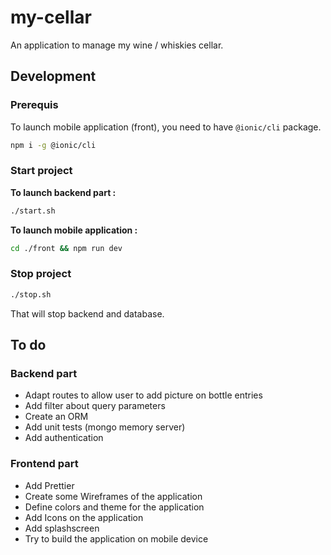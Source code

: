 # my-cellar

An application to manage my wine / whiskies cellar.

## Development

### Prerequis

To launch mobile application (front), you need to have `@ionic/cli` package.

```bash
npm i -g @ionic/cli
```

### Start project

**To launch backend part :**

```bash
./start.sh
```

**To launch mobile application :**

```bash
cd ./front && npm run dev
```

### Stop project

```bash
./stop.sh
```

That will stop backend and database.

## To do

### Backend part

- Adapt routes to allow user to add picture on bottle entries
- Add filter about query parameters
- Create an ORM
- Add unit tests (mongo memory server)
- Add authentication

### Frontend part

- Add Prettier
- Create some Wireframes of the application
- Define colors and theme for the application
- Add Icons on the application
- Add splashscreen
- Try to build the application on mobile device
